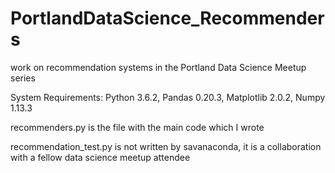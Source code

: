 # PortlandDataScience_Recommenders
work on recommendation systems in the Portland Data Science Meetup series

System Requirements: Python 3.6.2, Pandas 0.20.3, Matplotlib 2.0.2, Numpy 1.13.3

recommenders.py is the file with the main code which I wrote


recommendation_test.py is not written by savanaconda, it is a collaboration with a fellow data science meetup attendee
